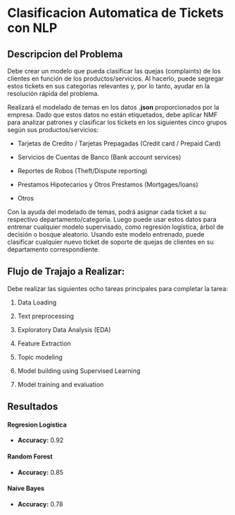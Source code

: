 # Clasificacion Automatica de Tickets con NLP


## Descripcion del Problema 

Debe crear un modelo que pueda clasificar las quejas (complaints) de los clientes en función de los productos/servicios. Al hacerlo, puede segregar estos tickets en sus categorías relevantes y, por lo tanto, ayudar en la resolución rápida del problema.

Realizará el modelado de temas en los datos <b>.json</b> proporcionados por la empresa. Dado que estos datos no están etiquetados, debe aplicar NMF para analizar patrones y clasificar los tickets en los siguientes cinco grupos según sus productos/servicios:

* Tarjetas de Credito / Tarjetas Prepagadas (Credit card / Prepaid Card)

* Servicios de Cuentas de Banco (Bank account services)

* Reportes de Robos (Theft/Dispute reporting)

* Prestamos Hipotecarios y Otros Prestamos (Mortgages/loans)

* Otros

Con la ayuda del modelado de temas, podrá asignar cada ticket a su respectivo departamento/categoría. Luego puede usar estos datos para entrenar cualquier modelo supervisado, como regresión logística, árbol de decisión o bosque aleatorio. Usando este modelo entrenado, puede clasificar cualquier nuevo ticket de soporte de quejas de clientes en su departamento correspondiente.


## Flujo de Trajajo a Realizar:

Debe realizar las siguientes ocho tareas principales para completar la tarea:

1. Data Loading

2. Text preprocessing

3. Exploratory Data Analysis (EDA)

4. Feature Extraction

5. Topic modeling 

6. Model building using Supervised Learning

7. Model training and evaluation

## Resultados

#### Regresion Logistica

* **Accuracy:** 0.92

#### Random Forest

* **Accuracy:** 0.85

#### Naive Bayes

* **Accuracy:** 0.78
